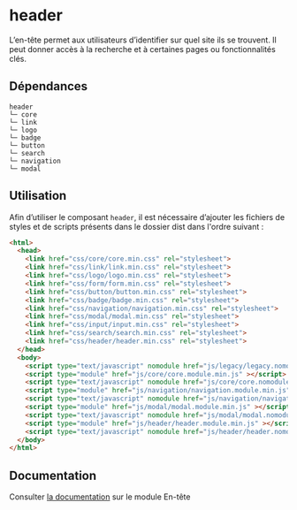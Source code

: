 # header

L’en-tête permet aux utilisateurs d’identifier sur quel site ils se trouvent. Il peut donner accès à la recherche et à certaines pages ou fonctionnalités clés.

## Dépendances
```shell
header
└─ core
└─ link
└─ logo
└─ badge
└─ button
└─ search
└─ navigation
└─ modal
```

## Utilisation
Afin d’utiliser le composant `header`, il est nécessaire d’ajouter les fichiers de styles et de scripts présents dans le dossier dist dans l'ordre suivant :
```html
<html>
  <head>
    <link href="css/core/core.min.css" rel="stylesheet">
    <link href="css/link/link.min.css" rel="stylesheet">
    <link href="css/logo/logo.min.css" rel="stylesheet">
    <link href="css/form/form.min.css" rel="stylesheet">
    <link href="css/button/button.min.css" rel="stylesheet">
    <link href="css/badge/badge.min.css" rel="stylesheet">
    <link href="css/navigation/navigation.min.css" rel="stylesheet">
    <link href="css/modal/modal.min.css" rel="stylesheet">
    <link href="css/input/input.min.css" rel="stylesheet">
    <link href="css/search/search.min.css" rel="stylesheet">
    <link href="css/header/header.min.css" rel="stylesheet">
  </head>
  <body>
    <script type="text/javascript" nomodule href="js/legacy/legacy.nomodule.min.js" ></script>
    <script type="module" href="js/core/core.module.min.js" ></script>
    <script type="text/javascript" nomodule href="js/core/core.nomodule.min.js" ></script>
    <script type="module" href="js/navigation/navigation.module.min.js" ></script>
    <script type="text/javascript" nomodule href="js/navigation/navigation.nomodule.min.js" ></script>
    <script type="module" href="js/modal/modal.module.min.js" ></script>
    <script type="text/javascript" nomodule href="js/modal/modal.nomodule.min.js" ></script>
    <script type="module" href="js/header/header.module.min.js" ></script>
    <script type="text/javascript" nomodule href="js/header/header.nomodule.min.js" ></script>
  </body>
</html>
```

## Documentation

Consulter [la documentation](https://gouvfr.atlassian.net/wiki/spaces/DB/pages/222789846/En-t+te+-+Header) sur le module En-tête